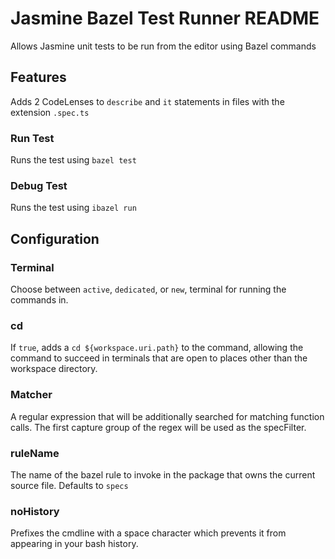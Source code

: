 # Jasmine Bazel Test Runner README
Allows Jasmine unit tests to be run from the editor using Bazel commands

## Features
Adds 2 CodeLenses to `describe` and `it` statements in files with the extension `.spec.ts`

### Run Test
Runs the test using `bazel test`

### Debug Test
Runs the test using `ibazel run`

## Configuration

### Terminal
Choose between `active`, `dedicated`, or `new`, terminal for running the commands in.

### cd
If `true`, adds a `cd ${workspace.uri.path}` to the command, allowing the command to succeed in terminals that are open to places other than the workspace directory.

### Matcher
A regular expression that will be additionally searched for matching function calls.
The first capture group of the regex will be used as the specFilter.

### ruleName
The name of the bazel rule to invoke in the package that owns the current source file.
Defaults to `specs`

### noHistory
Prefixes the cmdline with a space character which prevents it from appearing in your bash history.